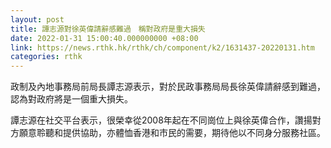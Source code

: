 ```yaml
---
layout: post
title: 譚志源對徐英偉請辭感難過　稱對政府是重大損失
date: 2022-01-31 15:00:40.000000000 +08:00
link: https://news.rthk.hk/rthk/ch/component/k2/1631437-20220131.htm
categories: rthk
---
```


政制及內地事務局前局長譚志源表示，對於民政事務局局長徐英偉請辭感到難過，認為對政府將是一個重大損失。

譚志源在社交平台表示，很榮幸從2008年起在不同崗位上與徐英偉合作，讚揚對方願意聆聽和提供協助，亦體恤香港和市民的需要，期待他以不同身分服務社區。
